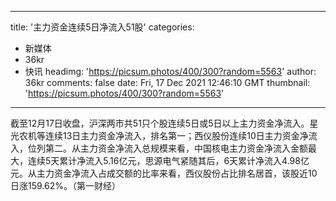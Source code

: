 
---
title: '主力资金连续5日净流入51股'
categories: 
 - 新媒体
 - 36kr
 - 快讯
headimg: 'https://picsum.photos/400/300?random=5563'
author: 36kr
comments: false
date: Fri, 17 Dec 2021 12:46:10 GMT
thumbnail: 'https://picsum.photos/400/300?random=5563'
---

<div>   
截至12月17日收盘，沪深两市共51只个股连续5日或5日以上主力资金净流入。星光农机等连续13日主力资金净流入，排名第一；西仪股份连续10日主力资金净流入，位列第二。从主力资金净流入总规模来看，中国核电主力资金净流入金额最大，连续5天累计净流入5.16亿元，思源电气紧随其后，6天累计净流入4.98亿元。从主力资金净流入占成交额的比率来看，西仪股份占比排名居首，该股近10日涨159.62%。（第一财经）  
</div>
            